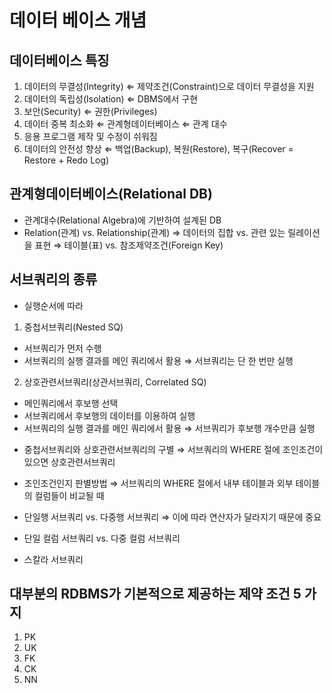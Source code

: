 
# 데이터 베이스 개념

## 데이터베이스 특징
1) 데이터의 무결성(Integrity)
⇐ 제약조건(Constraint)으로 데이터 무결성을 지원
2) 데이터의 독립성(Isolation)
⇐ DBMS에서 구현
3) 보안(Security)
⇐ 권한(Privileges)
4) 데이터 중복 최소화
⇐ 관계형데이터베이스 ⇐ 관계 대수
5) 응용 프로그램 제작 및 수정이 쉬워짐
6) 데이터의 안전성 향상
⇐ 백업(Backup), 복원(Restore), 복구(Recover = Restore + Redo Log)

## 관계형데이터베이스(Relational DB)
- 관계대수(Relational Algebra)에 기반하여 설계된 DB
- Relation(관계) vs. Relationship(관계)
⇒ 데이터의 집합 vs. 관련 있는 릴레이션을 표현
⇒ 테이블(표) vs. 참조제약조건(Foreign Key)

## 서브쿼리의 종류
* 실행순서에 따라
1) 중첩서브쿼리(Nested SQ)
- 서브쿼리가 먼저 수행
- 서브쿼리의 실행 결과를 메인 쿼리에서 활용
⇒ 서브쿼리는 단 한 번만 실행
2) 상호관련서브쿼리(상관서브쿼리, Correlated SQ)
- 메인쿼리에서 후보행 선택
- 서브쿼리에서 후보행의 데이터를 이용하여 실행
- 서브쿼리의 실행 결과를 메인 쿼리에서 활용
⇒ 서브쿼리가 후보행 개수만큼 실행
* 중첩서브쿼리와 상호관련서브쿼리의 구별
⇒ 서브쿼리의 WHERE 절에 조인조건이 있으면 상호관련서브쿼리
* 조인조건인지 판별방법
⇒ 서브쿼리의 WHERE 절에서 내부 테이블과 외부 테이블의 컬럼들이 비교될 때

* 단일행 서브쿼리 vs. 다중행 서브쿼리
⇒ 이에 따라 연산자가 달라지기 때문에 중요
* 단일 컬럼 서브쿼리 vs. 다중 컬럼 서브쿼리
* 스칼라 서브쿼리


## 대부분의 RDBMS가 기본적으로 제공하는 제약 조건 5 가지
1) PK
2) UK
3) FK
4) CK
5) NN

